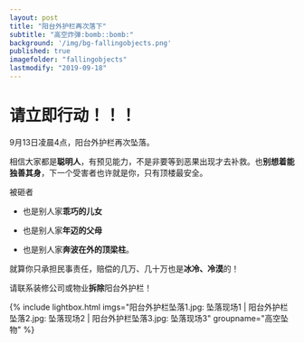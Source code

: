 ```yaml
---
layout: post
title: "阳台外护栏再次落下"
subtitle: "高空炸弹:bomb::bomb:"
background: '/img/bg-fallingobjects.png'
published: true
imagefolder: "fallingobjects"
lastmodify: "2019-09-18"
---
```


# 请立即行动！！！

9月13日凌晨4点，阳台外护栏再次坠落。

相信大家都是**聪明人**，有预见能力，不是非要等到恶果出现才去补救。也**别想着能独善其身**，下一个受害者也许就是你，只有顶楼最安全。

被砸者

- 也是别人家**乖巧的儿女**

- 也是别人家**年迈的父母**

- 也是别人家**奔波在外的顶梁柱**。

就算你只承担民事责任，赔偿的几万、几十万也是**冰冷、冷漠**的！

请联系装修公司或物业**拆除**阳台外护栏！

{% include lightbox.html imgs="阳台外护栏坠落1.jpg: 坠落现场1 | 阳台外护栏坠落2.jpg: 坠落现场2 | 阳台外护栏坠落3.jpg: 坠落现场3" groupname="高空坠物" %}